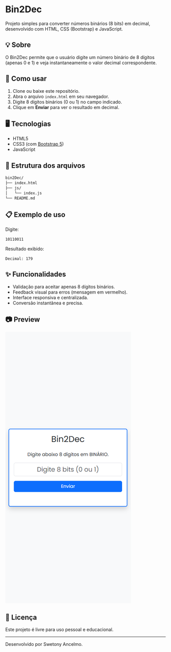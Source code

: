 # Bin2Dec

Projeto simples para converter números binários (8 bits) em decimal, desenvolvido com HTML, CSS (Bootstrap) e JavaScript.

## 💡 Sobre

O Bin2Dec permite que o usuário digite um número binário de 8 dígitos (apenas 0 e 1) e veja instantaneamente o valor decimal correspondente.

## 🚀 Como usar

1. Clone ou baixe este repositório.
2. Abra o arquivo `index.html` em seu navegador.
3. Digite 8 dígitos binários (0 ou 1) no campo indicado.
4. Clique em **Enviar** para ver o resultado em decimal.

## 🖥️ Tecnologias

- HTML5
- CSS3 (com [Bootstrap 5](https://getbootstrap.com/))
- JavaScript

## 📄 Estrutura dos arquivos

```
bin2Dec/
├── index.html
├── js/
│   └── index.js
└── README.md
```

## 📋 Exemplo de uso

Digite:

```
10110011
```

Resultado exibido:

```
Decimal: 179
```

## ✨ Funcionalidades

- Validação para aceitar apenas 8 dígitos binários.
- Feedback visual para erros (mensagem em vermelho).
- Interface responsiva e centralizada.
- Conversão instantânea e precisa.

## 📷 Preview

![Exemplo da interface do Bin2Dec](/images/preview.png)

## 📝 Licença

Este projeto é livre para uso pessoal e educacional.

---

Desenvolvido por Swetony Ancelmo.
